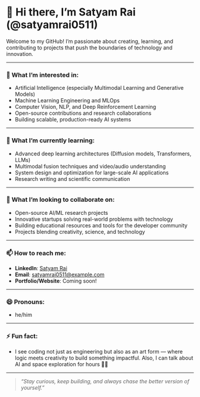 # 👋 Hi there, I’m Satyam Rai (@satyamrai0511)

Welcome to my GitHub! I’m passionate about creating, learning, and contributing to projects that push the boundaries of technology and innovation.

---

### 👀 What I’m interested in:
- Artificial Intelligence (especially Multimodal Learning and Generative Models)
- Machine Learning Engineering and MLOps
- Computer Vision, NLP, and Deep Reinforcement Learning
- Open-source contributions and research collaborations
- Building scalable, production-ready AI systems

---

### 🌱 What I’m currently learning:
- Advanced deep learning architectures (Diffusion models, Transformers, LLMs)
- Multimodal fusion techniques and video/audio understanding
- System design and optimization for large-scale AI applications
- Research writing and scientific communication

---

### 💞️ What I’m looking to collaborate on:
- Open-source AI/ML research projects
- Innovative startups solving real-world problems with technology
- Building educational resources and tools for the developer community
- Projects blending creativity, science, and technology

---

### 📫 How to reach me:
- **LinkedIn**: [Satyam Rai](https://www.linkedin.com/in/satyamrai0511)
- **Email**: [satyamrai0511@example.com](mailto:satyamrai@outlook.com)
- **Portfolio/Website**: Coming soon!

---

### 😄 Pronouns:
- he/him

---

### ⚡ Fun fact:
- I see coding not just as engineering but also as an art form — where logic meets creativity to build something impactful. Also, I can talk about AI and space exploration for hours 🚀🌌

---

> _“Stay curious, keep building, and always chase the better version of yourself.”_

<!---
satyamrai0511/satyamrai0511 is a ✨ special ✨ repository because its `README.md` (this file) appears on your GitHub profile.
You can click the Preview link to take a look at your changes.
--->

